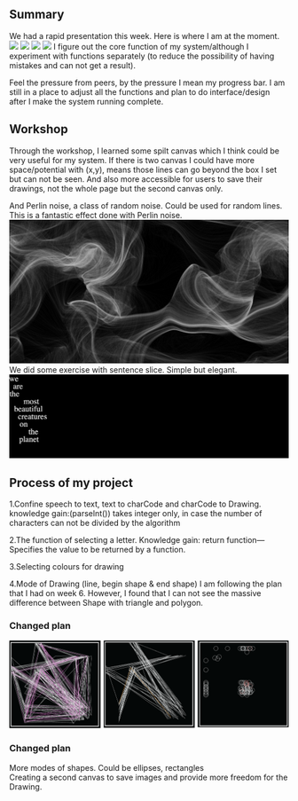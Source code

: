 ## Summary

We had a rapid presentation this week. Here is where I am at the moment. 
![](https://github.com/ShuchenWuu/Slave-to-algorithm/blob/master/week%209/Web%201920%20%E2%80%93%2023.png)
![](https://github.com/ShuchenWuu/Slave-to-algorithm/blob/master/week%209/Web%201920%20%E2%80%93%2016.png)
![](https://github.com/ShuchenWuu/Slave-to-algorithm/blob/master/week%209/Web%201920%20%E2%80%93%2022.png)
![](https://github.com/ShuchenWuu/Slave-to-algorithm/blob/master/week%209/Web%201920%20%E2%80%93%2024.png)
I figure out the core function of my system/although I experiment with functions separately (to reduce the possibility of having mistakes and can not get a result). 


Feel the pressure from peers, by the pressure I mean my progress bar. I am still in a place to adjust all the functions and plan to do interface/design after I make the system running complete.

## Workshop

Through the workshop, I learned some spilt canvas which I think could be very useful for my system. If there is two canvas I could have more space/potential with (x,y), means those lines can go beyond the box I set but can not be seen. And also more accessible for users to save their drawings, not the whole page but the second canvas only.

And Perlin noise, a class of random noise. Could be used for random lines. This is a fantastic effect done with Perlin noise. 
![](https://github.com/ShuchenWuu/Slave-to-algorithm/blob/master/week%209/perlin%20noise%20flowfield.png)
</br>
We did some exercise with sentence slice. Simple but elegant.
![](https://github.com/ShuchenWuu/Slave-to-algorithm/blob/master/week%209/Screen%20Shot%202020-10-04%20at%2015.15.28.png)
</br>

## Process of my project
1.Confine speech to text, text to charCode and charCode to Drawing. 
knowledge gain:(parselnt()) takes integer only, in case the number of characters can not be divided by the algorithm

2.The function of selecting a letter.
Knowledge gain: return function—Specifies the value to be returned by a function. 

3.Selecting colours for drawing

4.Mode of Drawing (line, begin shape & end shape)
I am following the plan that I had on week 6. However, I found that I can not see the massive difference between Shape with triangle and polygon.

### Changed plan
![](https://github.com/ShuchenWuu/Slave-to-algorithm/blob/master/week%209/week%209.png)

### Changed plan
More modes of shapes. Could be ellipses, rectangles
</br>
Creating a second canvas to save images and provide more freedom for the Drawing.
